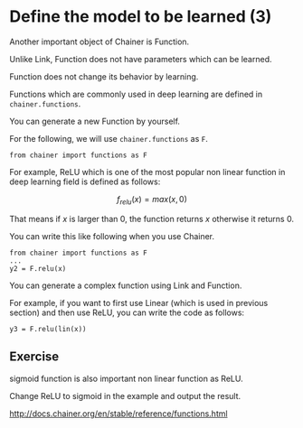 
<!-- # 1. 学習対象のモデルを定義する (3) -->
# Define the model to be learned (3)

<!-- Chainerでもう一つ重要なオブジェクトとしてFunctionがあります。-->
Another important object of Chainer is Function.
<!-- FuncitonはLinkとは違って，学習可能なパラメータを持ちません。-->
Unlike Link, Function does not have parameters which can be learned.
<!-- つまり，学習によって挙動を変えません。-->
<!-- This sentence is difficult to translate for me...-->
Function does not change its behavior by learning.

<!-- ディープラーニングで利用されている代表的な関数は `chainer.functions` で定義されています。 -->
Functions which are commonly used in deep learning are defined in `chainer.functions`.
<!-- また，自分で新しいFunctionを作ることもできます。-->
You can generate a new Function by yourself.

<!-- 以降では，この  `chainer.functions` をFとして使えるようにします。-->
<!-- TODO: Japanese wo naosu -->
For the following, we will use `chainer.functions` as `F`.

```
from chainer import functions as F
```

<!--例えば，ディープラーニングでよく使われるReLUとよばれる非線形関数 $f_{relu}$ は-->
For example, ReLU which is one of the most popular non linear function in deep learning field is defined as follows:

$$f_{relu}(x)=max(x,0)$$

<!--で定義されます。-->
<!--つまり，もし $x$ が $0$ よりも大きければ $x$ をそのまま返し，もし小さければ $0$ を返すような関数です。-->
That means if $x$ is larger than $0$, the function returns $x$ otherwise it returns $0$.

<!--Chainerでは次のように記述できます。-->
You can write this like following when you use Chainer.

```
from chainer import functions as F
...
y2 = F.relu(x)
```

<!--これらのLinkとFunctionを組みわせて複雑な関数を作ることができます。-->
You can generate a complex function using Link and Function.

<!--例えば，前回の例のLinearを適用した後にReLUを適用した結果は次のように計算されます。-->
For example, if you want to first use Linear (which is used in previous section) and then use ReLU, you can write the code as follows:

```
y3 = F.relu(lin(x))
```

<!-- ## 課題-->
## Exercise
<!--ReLUと並んで重要な非線形関数として，sigmoidがあります。-->
sigmoid function is also important non linear function as ReLU.
<!--例をsigmoidに変えて，その結果を表示してください。-->
Change ReLU to sigmoid in the example and output the result.

http://docs.chainer.org/en/stable/reference/functions.html


